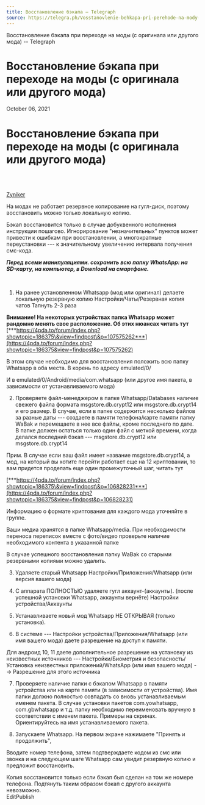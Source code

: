 ```yaml
---
title: Восстановление бэкапа – Telegraph
source: https://telegra.ph/Vosstanovlenie-behkapa-pri-perehode-na-mody-s-originala-ili-drugogo-moda-10-06
---
```


Восстановление бэкапа при переходе на моды (с оригинала или другого мода) -- Telegraph  

Восстановление бэкапа при переходе на моды (с оригинала или другого мода)
=========================================================================

October 06, 2021

Восстановление бэкапа при переходе на моды (с оригинала или другого мода)
=========================================================================

<br />

<br />

[Zyniker](https://t.me/saxnn)

На модах не работает резервное копирование на гугл-диск, поэтому восстановить можно только локальную копию.

Бэкап восстановится только в случае добуквенного исполнения инструкции пошагово. Игнорирование "незначительных" пунктов может привести к ошибкам при восстановлении, а многократные переустановки --- к значительному увеличению интервала получения смс-кода.

***Перед всеми манипуляциями. сохранить всю папку WhatsApp: на SD-карту, на компьютер, в Download на смартфоне.***

<br />

1. На ранее установленном Whatsapp (мод или оригинал) делаете локальную резервную копию Настройки/Чаты/Резервная копия чатов Тапнуть 2-3 раза

**Внимание! На некоторых устройствах папка Whatsapp может рандомно менять свое расположение. Об этих нюансах читать тут** [***https://4pda.to/forum/index.php?showtopic=186375\&view=findpost\&p=107575262***](https://4pda.to/forum/index.php?showtopic=186375&view=findpost&p=107575262)

В этом случае необходимо для восстановления положить всю папку Whatsapp в оба места. В корень по адресу emulated/0/

И в emulated/0/Android/media/com.whatsapp (или другое имя пакета, в зависимости от устанавливаемого мода)

2. Проверяете файл-менеджером в папке Whatsapp/Databases наличие свежего файла формата msgstore.db.crypt12 или msgstore.db.crypt14 и его размер. В случае, если в папке содержится несколько файлов за разные даты --- создаете в памяти телефона/карте памяти папку WaBak и перемещаете в нее все файлы, кроме последнего по дате. В папке должен остаться только один файл с меткой времени, когда делался последний бэкап --- msgstore.db.crypt12 или msgstore.db.crypt14

Прим. В случае если ваш файл имеет название msgstore.db.crypt14, а мод, на который вы хотите перейти работает еще на 12 криптовании, то вам придется проделать еще один промежуточный шаг, читать тут

[***https://4pda.to/forum/index.php?showtopic=186375\&view=findpost\&p=106828231***](https://4pda.to/forum/index.php?showtopic=186375&view=findpost&p=106828231)

Информацию о формате криптования для каждого мода уточняйте в группе.

Ваши медиа хранятся в папке Whatsapp/media. При необходимости переноса переписок вместе с фото/видео проверьте наличие необходимого контента в указанной папке

В случае успешного восстановления папку WaBak со старыми резервными копиями можно удалить.

3. Удаляете старый Whatsapp Настройки/Приложения/Whatsapp (или версия вашего мода)

4. С аппарата ПОЛНОСТЬЮ удаляете гугл аккаунт-(аккаунты). (после успешной установки Whatsapp, аккаунты вернёте) Настройки устройства/Аккаунты

5. Устанавливаете новый мод Whatsapp НЕ ОТКРЫВАЯ (только установка).

6. В системе --- Настройки устройства/Приложения/Whatsapp (или имя вашего мода) даете разрешение на доступ к памяти.

Для андроид 10, 11 даете дополнительное разрешение на установку из неизвестных источников --- Настройки/Биометрия и безопасность/Установка неизвестных приложений/WhatsApp (или имя вашего мода) --\> Разрешение для этого источника

7. Проверяете наличие папки с бэкапом Whatsapp в памяти устройства или на карте памяти (в зависимости от устройства). Имя папки должно полностью совпадать со вновь устанавливаемым именем пакета. В случае установки пакетов com.yowhatsapp, com.gbwhatsapp и т.д. папку необходимо переименовать вручную в соответствии с именем пакета. Примеры на скринах. Ориентируйтесь на имя устанавливаемого пакета.

8. Запускаете Whatsapp. На первом экране нажимаете "Принять и продолжить",

Вводите номер телефона, затем подтверждаете кодом из смс или звонка и на следующем шаге Whatsapp сам увидит резервную копию и предложит восстановить.

Копия восстановится только если бэкап был сделан на том же номере телефона. Подтянуть таким образом бэкап с другого аккаунта невозможно.  
EditPublish  
